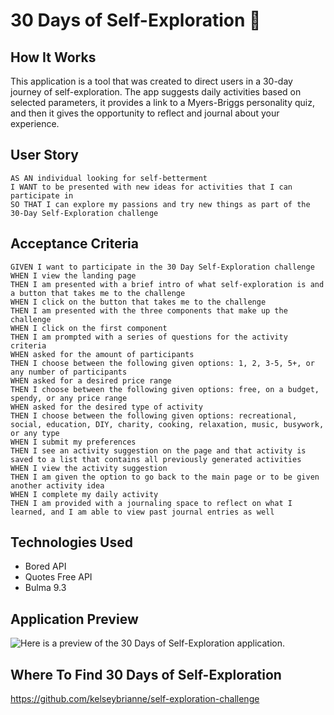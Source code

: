 # 30 Days of Self-Exploration 🧭 

## How It Works
This application is a tool that was created to direct users in a 30-day journey of self-exploration. The app suggests daily activities based on selected parameters, it provides a link to a Myers-Briggs personality quiz, and then it gives the opportunity to reflect and journal about your experience.

## User Story
```
AS AN individual looking for self-betterment
I WANT to be presented with new ideas for activities that I can participate in
SO THAT I can explore my passions and try new things as part of the 30-Day Self-Exploration challenge
```

## Acceptance Criteria
```
GIVEN I want to participate in the 30 Day Self-Exploration challenge
WHEN I view the landing page
THEN I am presented with a brief intro of what self-exploration is and a button that takes me to the challenge
WHEN I click on the button that takes me to the challenge
THEN I am presented with the three components that make up the challenge
WHEN I click on the first component
THEN I am prompted with a series of questions for the activity criteria
WHEN asked for the amount of participants
THEN I choose between the following given options: 1, 2, 3-5, 5+, or any number of participants
WHEN asked for a desired price range
THEN I choose between the following given options: free, on a budget, spendy, or any price range
WHEN asked for the desired type of activity 
THEN I choose between the following given options: recreational, social, education, DIY, charity, cooking, relaxation, music, busywork, or any type
WHEN I submit my preferences
THEN I see an activity suggestion on the page and that activity is saved to a list that contains all previously generated activities
WHEN I view the activity suggestion
THEN I am given the option to go back to the main page or to be given another activity idea
WHEN I complete my daily activity
THEN I am provided with a journaling space to reflect on what I learned, and I am able to view past journal entries as well
```

## Technologies Used
- Bored API
- Quotes Free API
- Bulma 9.3

## Application Preview
![Here is a preview of the 30 Days of Self-Exploration application.](./assets/images/challenge-preview.png)

## Where To Find 30 Days of Self-Exploration
https://github.com/kelseybrianne/self-exploration-challenge


